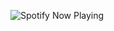 ![Spotify Now Playing](https://github.com/{solotov-val}/spotify-github-profile/blob/main/generated/spotify_now_playing.svg)
